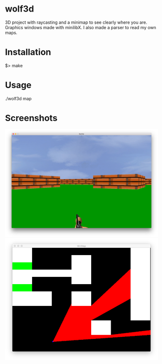 # wolf3d
3D project with raycasting and a minimap to see clearly where you are.
Graphics windows made with minilibX.
I also made a parser to read my own maps.

# Installation
$> make

# Usage
./wolf3d map

# Screenshots
<img src="https://raw.githubusercontent.com/bluffs/wolf3d/master/3d.png">
<img src="https://raw.githubusercontent.com/bluffs/wolf3d/master/minimap.png">
